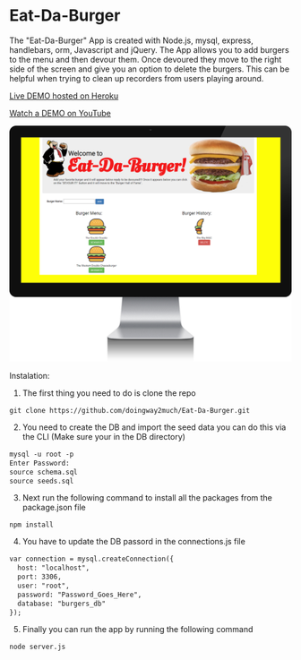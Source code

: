 # Eat-Da-Burger
The "Eat-Da-Burger" App is created with Node.js, mysql, express, handlebars, orm, Javascript and jQuery. The App allows you to add burgers to the menu and then devour them. Once devoured they move to the right side of the screen and give you an option to delete the burgers. This can be helpful when trying to clean up recorders from users playing around.


[Live DEMO hosted on Heroku](https://dry-beach-45701.herokuapp.com "Live DEMO")  

[Watch a DEMO on YouTube](https://www.youtube.com/watch?v=KZ7MI2xj6vo&feature=youtu.be "YouTube DEMO")

![IMG1](https://github.com/doingway2much/Bootstrap-Portfolio/blob/master/assets/img/BurgerApp.jpg?raw=true)


Instalation:
1)  The first thing you need to do is clone the repo
```
git clone https://github.com/doingway2much/Eat-Da-Burger.git
```
2)  You need to create the DB and import the seed data you can do this via the CLI (Make sure your in the DB directory)
```
mysql -u root -p 
Enter Password:
source schema.sql
source seeds.sql
```
3) Next run the following command to install all the packages from the package.json file
```
npm install
```
4)  You have to update the DB passord in the connections.js file
```
var connection = mysql.createConnection({
  host: "localhost",
  port: 3306,
  user: "root",
  password: "Password_Goes_Here",
  database: "burgers_db"
});
```
5)  Finally you can run the app by running the following command
```
node server.js
```
